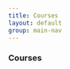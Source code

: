 ```yaml
---
title: Courses
layout: default
group: main-nav
---
```


<section class="current-tab"> 
<div class="centering-wrapper">
<h3>Courses</h3>
<!-- <p>SFPC frequently asked questions.</p> -->
</div>  
</section>

